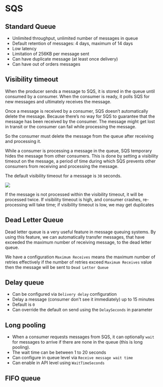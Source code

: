# SQS

## Standard Queue

- Unlimited throughput, unlimited number of messages in queue
- Default retention of messages: 4 days, maximum of 14 days
- Low latency 
- Limitation of 256KB per message sent
- Can have duplicate message (at least once delivery)
- Can have out of orders messages

## Visibility timeout

When the producer sends a message to SQS, it is stored in the queue until consumed by a consumer. When the consumer is ready, it polls SQS for new messages and ultimately receives the message.

Once a message is received by a consumer, SQS doesn’t automatically delete the message. Because there’s no way for SQS to guarantee that the message has been received by the consumer. The message might get lost in transit or the consumer can fail while processing the message.

So the consumer must delete the message from the queue after receiving and processing it.

While a consumer is processing a message in the queue, SQS temporary hides the message from other consumers. This is done by setting a visibility timeout on the message, a period of time during which SQS prevents other consumers from receiving and processing the message.

The default visibility timeout for a message is `30` seconds.

![](https://user-images.githubusercontent.com/17776979/203337084-164448d2-e8ac-470b-b8f8-02f9564582fc.png) 

If the message is not processed within the visibility timeout, it will be processed twice. If visibility timeout is high, and consumer crashes, re-processing will take time; if visibility timeout is low, we may get duplicates

## Dead Letter Queue

Dead letter queue is a very useful feature in message queuing systems. By using this feature, we can automatically transfer messages, that have exceeded the maximum number of receiving message, to the dead letter queue.

We have a configuration `Maximum Receives` means the maximum number of retries effectively if the number of retries exceed `Maximum Receives` value then the message will be sent to `Dead Letter Queue`

## Delay queue

- Can be configured via `Delivery delay` configuration
- Delay a message (consumer don't see it immediately) up to 15 minutes
- Default is `0`
- Can override the default on send using the `DelaySeconds` in parameter

## Long pooling

- When a consumer requests messages from SQS, it can optionally `wait` for messages to arrive if there are none in the queue (this is long pooling).
- The wait time can be between 1 to 20 seconds
- Can configure in queue level via `Receive message wait time`
- Can enable in API level using `WaitTimeSeconds`

## FIFO queue


